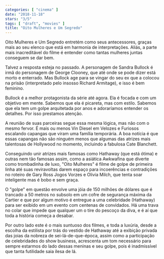 ```yaml
---
categories: [ "cinema" ]
date: "2018-11-18"
stars: "3/5"
tags: [ "draft", "movies" ]
title: "Oito Mulheres e Um Segredo"
---
```

Oito Mulheres e Um Segredo entretém como seus antecessores, graças
mais ao seu elenco que está em harmonia de interpretações. Aliás,
a parte mais inacreditável do filme é entender como tantas mulheres
juntas conseguem se dar bem.

Talvez a resposta esteja no passado. A personagem de Sandra Bullock
é irmã do personagem de George Clooney, que até onde se pode dizer
está morto e enterrado. Mas Bullock age para se vingar do seu ex que a
colocou na prisão (interpretado pelo insosso Richard Armitage), e isso
é bem feminino.

Bullock é a melhor protagonista da série até agora. Ela é focada e com
um objetivo em mente. Sabemos que ela é picareta, mas com estilo. Sabemos
que ela tem um golpe arquitetada por anos e adoraríamos entender os
detalhes. Por isso prestamos atenção.

A reunião de suas parceiras segue essa mesma lógica, mas não com o
mesmo fervor. É mais ou menos Vin Diesel em Velozes e Furiosos escalando
capangas que viram uma família temporária. A boa notícia é que essas
capangas não são ninguém menos que algumas das atrizes mais talentosas
de Hollywood no momento, incluindo a fabulosa Cate Blanchett.

Conseguindo unir atrizes mais famosas como Hathaway (que está ótima) e
outras nem tão famosas assim, como a asiática Awkwafina que diverte como
trombadinha de luxo, "Oito Mulheres" é filme de golpe de primeira linha
até suas reviravoltas darem espaço para incoerências e contradições
no roteiro de Gary Ross Jogos Vorzes e Olivia Milch, que tenta soar
inteligente mas é bobo e sem graça.

O "golpe" em questão envolve uma jóia de 150 milhões de dólares que
é trancado a 50 metros no subsolo em um cofre de segurança máxima da
Cartier e que por algum motivo é entregue a uma celebridade (Hathaway)
para ser exibido em um evento com centenas de convidados. Há uma trava
no colar que impede que qualquer um o tire do pescoço da diva, e é
aí que toda a história começa a desabar.

Por outro lado este é o mais suntuoso dos filmes, e toda a luxúria,
desde a escolha da estilista por trás do vestido de Hathaway até a
exibição privada das joias da nobreza de sei-lá-de-que-época, assim
como a participação de celebridades do show business, acrescenta um
tom necessário para sempre estarmos do lado dessas meninas e seu golpe,
pois é inadmissível que tanta futilidade saia ilesa de lá.
